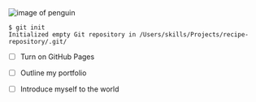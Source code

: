 ###### <header>

![image of penguin](https://openclipart.org/image/2400px/svg_to_png/17535/lemmling-Cartoon-penguin.png)


```
$ git init
Initialized empty Git repository in /Users/skills/Projects/recipe-repository/.git/
```
- [ ] Turn on GitHub Pages
- [ ] Outline my portfolio
- [ ] Introduce myself to the world


